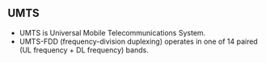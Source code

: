 UMTS
----

* UMTS is Universal Mobile Telecommunications System.
* UMTS-FDD (frequency-division duplexing) operates in one of 14 paired (UL frequency + DL frequency) bands.
